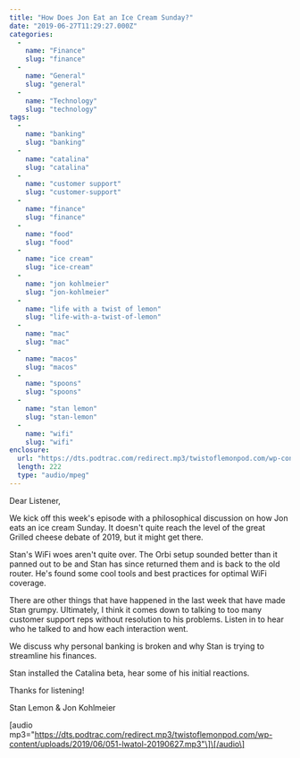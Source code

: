 ```yaml
---
title: "How Does Jon Eat an Ice Cream Sunday?"
date: "2019-06-27T11:29:27.000Z"
categories: 
  - 
    name: "Finance"
    slug: "finance"
  - 
    name: "General"
    slug: "general"
  - 
    name: "Technology"
    slug: "technology"
tags: 
  - 
    name: "banking"
    slug: "banking"
  - 
    name: "catalina"
    slug: "catalina"
  - 
    name: "customer support"
    slug: "customer-support"
  - 
    name: "finance"
    slug: "finance"
  - 
    name: "food"
    slug: "food"
  - 
    name: "ice cream"
    slug: "ice-cream"
  - 
    name: "jon kohlmeier"
    slug: "jon-kohlmeier"
  - 
    name: "life with a twist of lemon"
    slug: "life-with-a-twist-of-lemon"
  - 
    name: "mac"
    slug: "mac"
  - 
    name: "macos"
    slug: "macos"
  - 
    name: "spoons"
    slug: "spoons"
  - 
    name: "stan lemon"
    slug: "stan-lemon"
  - 
    name: "wifi"
    slug: "wifi"
enclosure: 
  url: "https://dts.podtrac.com/redirect.mp3/twistoflemonpod.com/wp-content/uploads/2019/06/051-lwatol-20190627.mp3"
  length: 222
  type: "audio/mpeg"
---
```


Dear Listener,

We kick off this week's episode with a philosophical discussion on how Jon eats an ice cream Sunday. It doesn't quite reach the level of the great Grilled cheese debate of 2019, but it might get there.

Stan's WiFi woes aren't quite over. The Orbi setup sounded better than it panned out to be and Stan has since returned them and is back to the old router. He's found some cool tools and best practices for optimal WiFi coverage.

There are other things that have happened in the last week that have made Stan grumpy. Ultimately, I think it comes down to talking to too many customer support reps without resolution to his problems. Listen in to hear who he talked to and how each interaction went.

We discuss why personal banking is broken and why Stan is trying to streamline his finances.

Stan installed the Catalina beta, hear some of his initial reactions.

Thanks for listening!

Stan Lemon & Jon Kohlmeier

\[audio mp3="https://dts.podtrac.com/redirect.mp3/twistoflemonpod.com/wp-content/uploads/2019/06/051-lwatol-20190627.mp3"\]\[/audio\]
